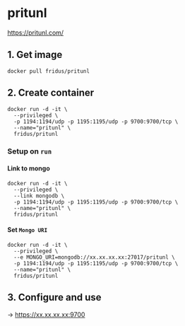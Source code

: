 # pritunl
https://pritunl.com/

## 1. Get image

```
docker pull fridus/pritunl
```


## 2. Create container

```
docker run -d -it \
  --privileged \
  -p 1194:1194/udp -p 1195:1195/udp -p 9700:9700/tcp \
  --name="pritunl" \
  fridus/pritunl
```

###  Setup on `run`

#### Link to mongo

```
docker run -d -it \
  --privileged \
  --link mongodb \
  -p 1194:1194/udp -p 1195:1195/udp -p 9700:9700/tcp \
  --name="pritunl" \
  fridus/pritunl
```

#### Set `Mongo URI`

```
docker run -d -it \
  --privileged \
  --e MONGO_URI=mongodb://xx.xx.xx.xx:27017/pritunl \
  -p 1194:1194/udp -p 1195:1195/udp -p 9700:9700/tcp \
  --name="pritunl" \
  fridus/pritunl
```


## 3. Configure and use  

-> https://xx.xx.xx.xx:9700
